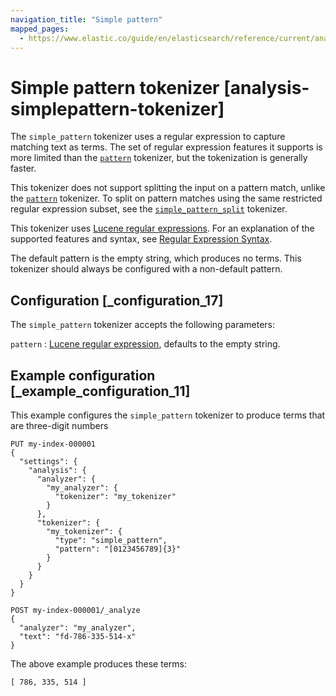```yaml
---
navigation_title: "Simple pattern"
mapped_pages:
  - https://www.elastic.co/guide/en/elasticsearch/reference/current/analysis-simplepattern-tokenizer.html
---
```


# Simple pattern tokenizer [analysis-simplepattern-tokenizer]


The `simple_pattern` tokenizer uses a regular expression to capture matching text as terms. The set of regular expression features it supports is more limited than the [`pattern`](/reference/text-analysis/analysis-pattern-tokenizer.md) tokenizer, but the tokenization is generally faster.

This tokenizer does not support splitting the input on a pattern match, unlike the [`pattern`](/reference/text-analysis/analysis-pattern-tokenizer.md) tokenizer. To split on pattern matches using the same restricted regular expression subset, see the [`simple_pattern_split`](/reference/text-analysis/analysis-simplepatternsplit-tokenizer.md) tokenizer.

This tokenizer uses [Lucene regular expressions](https://lucene.apache.org/core/10_0_0/core/org/apache/lucene/util/automaton/RegExp.html). For an explanation of the supported features and syntax, see [Regular Expression Syntax](/reference/query-languages/regexp-syntax.md).

The default pattern is the empty string, which produces no terms. This tokenizer should always be configured with a non-default pattern.


## Configuration [_configuration_17]

The `simple_pattern` tokenizer accepts the following parameters:

`pattern`
:   [Lucene regular expression](https://lucene.apache.org/core/10_0_0/core/org/apache/lucene/util/automaton/RegExp.html), defaults to the empty string.


## Example configuration [_example_configuration_11]

This example configures the `simple_pattern` tokenizer to produce terms that are three-digit numbers

```console
PUT my-index-000001
{
  "settings": {
    "analysis": {
      "analyzer": {
        "my_analyzer": {
          "tokenizer": "my_tokenizer"
        }
      },
      "tokenizer": {
        "my_tokenizer": {
          "type": "simple_pattern",
          "pattern": "[0123456789]{3}"
        }
      }
    }
  }
}

POST my-index-000001/_analyze
{
  "analyzer": "my_analyzer",
  "text": "fd-786-335-514-x"
}
```

The above example produces these terms:

```text
[ 786, 335, 514 ]
```

